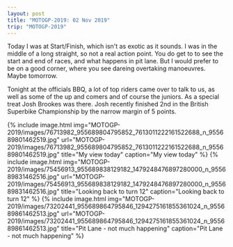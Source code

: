 ```yaml
---
layout: post
title: "MOTOGP-2019: 02 Nov 2019"
trip: "MOTOGP-2019"
---
```

Today I was at Start/Finish, which isn't as exotic as it sounds.  I was in the middle of a long straight, so not a real action point.  You do get to to see the start and end of races, and what happens in pit lane.  But I would prefer to be on a good corner, where you see dareing overtaking manoeuvres.  Maybe tomorrow.

Tonight at the officials BBQ,  a lot of top riders came over to talk to us, as well as some of the up and comers and of course the juniors.  As a special treat Josh Brookes was there.  Josh recently finished 2nd in the British Superbike Championship by the narrow margin of 5 points.

<div class=images>
    {% include image.html
        img="MOTOGP-2019/images/76713982_955689804795852_7613011222161522688_n_955689801462519.jpg"
        url="MOTOGP-2019/images/76713982_955689804795852_7613011222161522688_n_955689801462519.jpg"
        title="My view today"
        caption="My view today"
    %}
    {% include image.html
        img="MOTOGP-2019/images/75456913_955689838129182_1479248476897280000_n_955689831462516.jpg"
        url="MOTOGP-2019/images/75456913_955689838129182_1479248476897280000_n_955689831462516.jpg"
        title="Looking back to turn 12"
        caption="Looking back to turn 12"
    %}
    {% include image.html
        img="MOTOGP-2019/images/73202441_955689864795846_1294275161855361024_n_955689861462513.jpg"
        url="MOTOGP-2019/images/73202441_955689864795846_1294275161855361024_n_955689861462513.jpg"
        title="Pit Lane - not much happening"
        caption="Pit Lane - not much happening"
    %}

</div>
